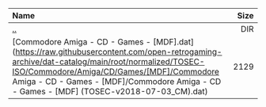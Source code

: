 |Name|Size|
|:---|---:|
|[..](../index.html)|DIR|
|[Commodore Amiga - CD - Games - [MDF].dat](https://raw.githubusercontent.com/open-retrogaming-archive/dat-catalog/main/root/normalized/TOSEC-ISO/Commodore/Amiga/CD/Games/[MDF]/Commodore Amiga - CD - Games - [MDF]/Commodore Amiga - CD - Games - [MDF] (TOSEC-v2018-07-03_CM).dat)|2129|
